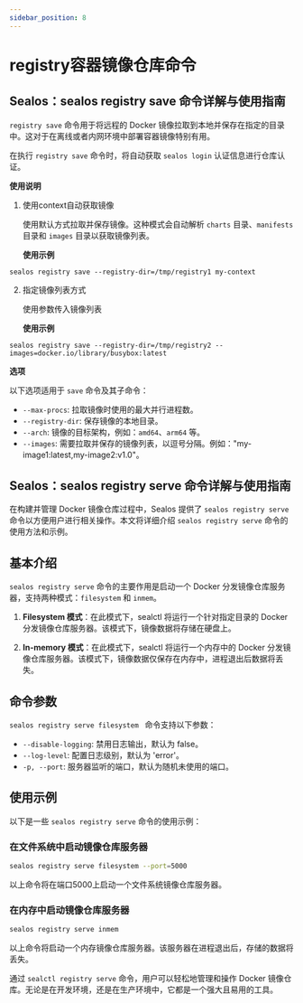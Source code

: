 ```yaml
---
sidebar_position: 8
---
```


# registry容器镜像仓库命令

## Sealos：sealos registry save 命令详解与使用指南

`registry save` 命令用于将远程的 Docker 镜像拉取到本地并保存在指定的目录中。这对于在离线或者内网环境中部署容器镜像特别有用。

在执行 `registry save` 命令时，将自动获取 `sealos login` 认证信息进行仓库认证。

**使用说明**

1. 使用context自动获取镜像

   使用默认方式拉取并保存镜像。这种模式会自动解析 `charts` 目录、`manifests` 目录和 `images` 目录以获取镜像列表。

   **使用示例**

 ```shell
 sealos registry save --registry-dir=/tmp/registry1 my-context
 ```


2. 指定镜像列表方式

   使用参数传入镜像列表

   **使用示例**

  ```shell
  sealos registry save --registry-dir=/tmp/registry2 --images=docker.io/library/busybox:latest
  ```

**选项**

以下选项适用于 `save` 命令及其子命令：

- `--max-procs`: 拉取镜像时使用的最大并行进程数。
- `--registry-dir`: 保存镜像的本地目录。
- `--arch`: 镜像的目标架构，例如：`amd64`、`arm64` 等。
- `--images`: 需要拉取并保存的镜像列表，以逗号分隔。例如："my-image1:latest,my-image2:v1.0"。

## Sealos：sealos registry serve 命令详解与使用指南

在构建并管理 Docker 镜像仓库过程中，Sealos 提供了 `sealos registry serve` 命令以方便用户进行相关操作。本文将详细介绍 `sealos registry serve` 命令的使用方法和示例。

## 基本介绍

`sealos registry serve` 命令的主要作用是启动一个 Docker 分发镜像仓库服务器，支持两种模式：`filesystem` 和 `inmem`。

1. **Filesystem 模式**：在此模式下，sealctl 将运行一个针对指定目录的 Docker 分发镜像仓库服务器。该模式下，镜像数据将存储在硬盘上。

2. **In-memory 模式**：在此模式下，sealctl 将运行一个内存中的 Docker 分发镜像仓库服务器。该模式下，镜像数据仅保存在内存中，进程退出后数据将丢失。

## 命令参数

`sealos registry serve filesystem ` 命令支持以下参数：

- `--disable-logging`: 禁用日志输出，默认为 false。
- `--log-level`: 配置日志级别，默认为 'error'。
- `-p, --port`: 服务器监听的端口，默认为随机未使用的端口。

## 使用示例

以下是一些 `sealos registry serve` 命令的使用示例：

### 在文件系统中启动镜像仓库服务器

```bash
sealos registry serve filesystem --port=5000
```

以上命令将在端口5000上启动一个文件系统镜像仓库服务器。

### 在内存中启动镜像仓库服务器

```bash
sealos registry serve inmem 
```

以上命令将启动一个内存镜像仓库服务器。该服务器在进程退出后，存储的数据将丢失。

通过 `sealctl registry serve` 命令，用户可以轻松地管理和操作 Docker 镜像仓库。无论是在开发环境，还是在生产环境中，它都是一个强大且易用的工具。
